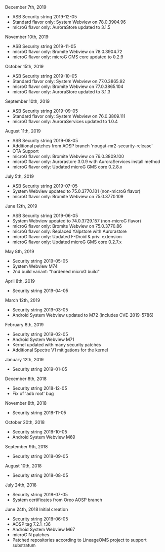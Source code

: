 December 7th, 2019

- ASB Security string 2019-12-05
- Standard flavor only: System Webview on 78.0.3904.96
- microG flavor only: AuroraStore updated to 3.1.5


November 10th, 2019

- ASB Security string 2019-11-05
- microG flavor only: Bromite Webview on 78.0.3904.72
- microG flavor only: microG GMS core updated to 0.2.9


October 15th, 2019

- ASB Security string 2019-10-05
- Standard flavor only: System Webview on 77.0.3865.92
- microG flavor only: Bromite Webview on 77.0.3865.104
- microG flavor only: AuroraStore updated to 3.1.3


September 10th, 2019

- ASB Security string 2019-09-05
- Standard flavor only: System Webview on 76.0.3809.111
- microG flavor only: AuroraServices updated to 1.0.4


August 11th, 2019

- ASB Security string 2019-08-05
- Additional patches from AOSP branch 'nougat-mr2-security-release'
- OTA Support
- microG flavor only: Bromite Webview on 76.0.3809.100
- microG flavor only: Aurorastore 3.0.9 with AuroraServices install method
- microG flavor only: Updated microG GMS core 0.2.8.x


July 5th, 2019

- ASB Security string 2019-07-05
- System Webview updated to 75.0.3770.101 (non-microG flavor)
- microG flavor only: Bromite Webview on 75.0.3770.109


June 12th, 2019

- ASB Security string 2019-06-05
- System Webview updated to 74.0.3729.157 (non-microG flavor)
- microG flavor only: Bromite Webview on 75.0.3770.86
- microG flavor only: Replaced Yalpstore with Aurorastore
- microG flavor only: Updated F-Droid & priv. extension
- microG flavor only: Updated microG GMS core 0.2.7.x


May 8th, 2019

- Security string 2019-05-05
- System Webview M74
- 2nd build variant: "hardened microG build"


April 8th, 2019

- Security string 2019-04-05


March 12th, 2019

- Security string 2019-03-05
- Android System Webview updated to M72 (includes CVE-2019-5786)


February 8th, 2019

- Security string 2019-02-05
- Android System Webview M71
- Kernel updated with many security patches
- Additional Spectre V1 mitigations for the kernel


January 12th, 2019

- Security string 2019-01-05


December 8th, 2018

- Security string 2018-12-05
- Fix of 'adb root' bug


November 8th, 2018

- Security string 2018-11-05


October 20th, 2018

- Security string 2018-10-05
- Android System Webview M69


September 9th, 2018

- Security string 2018-09-05


August 10th, 2018

- Security string 2018-08-05


July 24th, 2018

- Security string 2018-07-05
- System certificates from Oreo AOSP branch


June 24th, 2018
Initial creation

- Security string 2018-06-05
- AOSP tag 7.2.1_r36
- Android System Webview M67
- microG N patches
- Patched repositories according to LineageOMS project to support substratum

